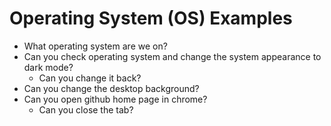 # Operating System (OS) Examples
- What operating system are we on?
- Can you check operating system and change the system appearance to dark mode?
   - Can you change it back?
- Can you change the desktop background?
- Can you open github home page in chrome?
   - Can you close the tab?
